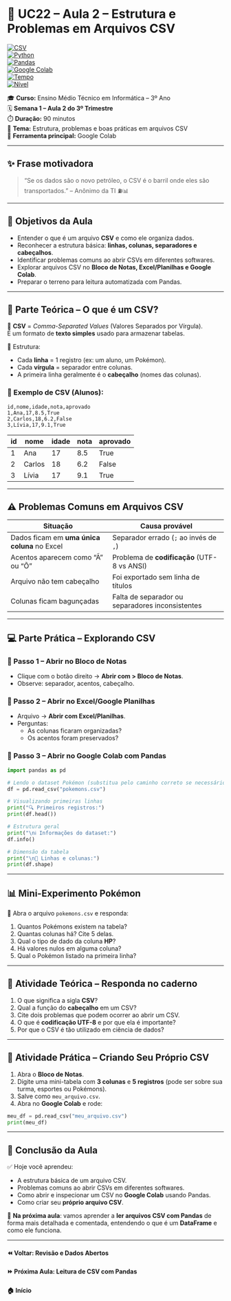 # 📘 UC22 – Aula 2 – Estrutura e Problemas em Arquivos CSV  

[![CSV](https://img.shields.io/badge/Formato-CSV-orange?logo=file)]()  
[![Python](https://img.shields.io/badge/Python-3.11+-blue?logo=python&logoColor=white)](https://www.python.org/)  
[![Pandas](https://img.shields.io/badge/Pandas-Data%20Analysis-green?logo=pandas)](https://pandas.pydata.org/)  
[![Google Colab](https://img.shields.io/badge/Google%20Colab-Notebook-yellow?logo=googlecolab)](https://colab.research.google.com/)  
[![Tempo](https://img.shields.io/badge/Duração-90%20min-red)]()  
[![Nível](https://img.shields.io/badge/Nível-Iniciante%20➜%20Intermediário-purple)]()  

🎓 **Curso:** Ensino Médio Técnico em Informática – 3º Ano  
🗓️ **Semana 1 – Aula 2 do 3º Trimestre**  
⏱️ **Duração:** 90 minutos  
📍 **Tema:** Estrutura, problemas e boas práticas em arquivos CSV  
🐍 **Ferramenta principal:** Google Colab  

---

## ✨ Frase motivadora  

> “Se os dados são o novo petróleo, o CSV é o barril onde eles são transportados.” – Anônimo da TI ⛽📊  

---

## 🎯 Objetivos da Aula  

- Entender o que é um arquivo **CSV** e como ele organiza dados.  
- Reconhecer a estrutura básica: **linhas, colunas, separadores e cabeçalhos**.  
- Identificar problemas comuns ao abrir CSVs em diferentes softwares.  
- Explorar arquivos CSV no **Bloco de Notas, Excel/Planilhas e Google Colab**.  
- Preparar o terreno para leitura automatizada com Pandas.  

---

## 🧠 Parte Teórica – O que é um CSV?  

📖 **CSV** = *Comma-Separated Values* (Valores Separados por Vírgula).  
É um formato de **texto simples** usado para armazenar tabelas.  

📌 Estrutura:  
- Cada **linha** = 1 registro (ex: um aluno, um Pokémon).  
- Cada **vírgula** = separador entre colunas.  
- A primeira linha geralmente é o **cabeçalho** (nomes das colunas).  

### 🔹 Exemplo de CSV (Alunos):  

```csv
id,nome,idade,nota,aprovado
1,Ana,17,8.5,True
2,Carlos,18,6.2,False
3,Lívia,17,9.1,True
```

| id   | nome   | idade | nota | aprovado |
| ---- | ------ | ----- | ---- | -------- |
| 1    | Ana    | 17    | 8.5  | True     |
| 2    | Carlos | 18    | 6.2  | False    |
| 3    | Lívia  | 17    | 9.1  | True     |

------

## ⚠️ Problemas Comuns em Arquivos CSV

| Situação                                     | Causa provável                                   |
| -------------------------------------------- | ------------------------------------------------ |
| Dados ficam em **uma única coluna** no Excel | Separador errado (`;` ao invés de `,`)           |
| Acentos aparecem como “Ã” ou “Õ”             | Problema de **codificação** (UTF-8 vs ANSI)      |
| Arquivo não tem cabeçalho                    | Foi exportado sem linha de títulos               |
| Colunas ficam bagunçadas                     | Falta de separador ou separadores inconsistentes |

------

## 💻 Parte Prática – Explorando CSV

### 🔹 Passo 1 – Abrir no Bloco de Notas

- Clique com o botão direito → **Abrir com > Bloco de Notas**.
- Observe: separador, acentos, cabeçalho.

### 🔹 Passo 2 – Abrir no Excel/Google Planilhas

- Arquivo → **Abrir com Excel/Planilhas**.
- Perguntas:
  - As colunas ficaram organizadas?
  - Os acentos foram preservados?

### 🔹 Passo 3 – Abrir no Google Colab com Pandas

```python
import pandas as pd

# Lendo o dataset Pokémon (substitua pelo caminho correto se necessário)
df = pd.read_csv("pokemons.csv")

# Visualizando primeiras linhas
print("🔍 Primeiros registros:")
print(df.head())

# Estrutura geral
print("\nℹ️ Informações do dataset:")
df.info()

# Dimensão da tabela
print("\n📏 Linhas e colunas:")
print(df.shape)
```

------

## 📊 Mini-Experimento Pokémon

🔎 Abra o arquivo `pokemons.csv` e responda:

1. Quantos Pokémons existem na tabela?
2. Quantas colunas há? Cite 5 delas.
3. Qual o tipo de dado da coluna **HP**?
4. Há valores nulos em alguma coluna?
5. Qual o Pokémon listado na primeira linha?

------

## 💬 Atividade Teórica – Responda no caderno

1. O que significa a sigla **CSV**?
2. Qual a função do **cabeçalho** em um CSV?
3. Cite dois problemas que podem ocorrer ao abrir um CSV.
4. O que é **codificação UTF-8** e por que ela é importante?
5. Por que o CSV é tão utilizado em ciência de dados?

------

## 🧩 Atividade Prática – Criando Seu Próprio CSV

1. Abra o **Bloco de Notas**.
2. Digite uma mini-tabela com **3 colunas** e **5 registros** (pode ser sobre sua turma, esportes ou Pokémons).
3. Salve como `meu_arquivo.csv`.
4. Abra no **Google Colab** e rode:

```python
meu_df = pd.read_csv("meu_arquivo.csv")
print(meu_df)
```

------

## 📎 Conclusão da Aula

✅ Hoje você aprendeu:

- A estrutura básica de um arquivo CSV.
- Problemas comuns ao abrir CSVs em diferentes softwares.
- Como abrir e inspecionar um CSV no **Google Colab** usando Pandas.
- Como criar seu **próprio arquivo CSV**.

🔮 **Na próxima aula**: vamos aprender a **ler arquivos CSV com Pandas** de forma mais detalhada e comentada, entendendo o que é um **DataFrame** e como ele funciona.

------

#### ⏪ Voltar: Revisão e Dados Abertos

#### ⏩ Próxima Aula: Leitura de CSV com Pandas

#### 🏠 Início